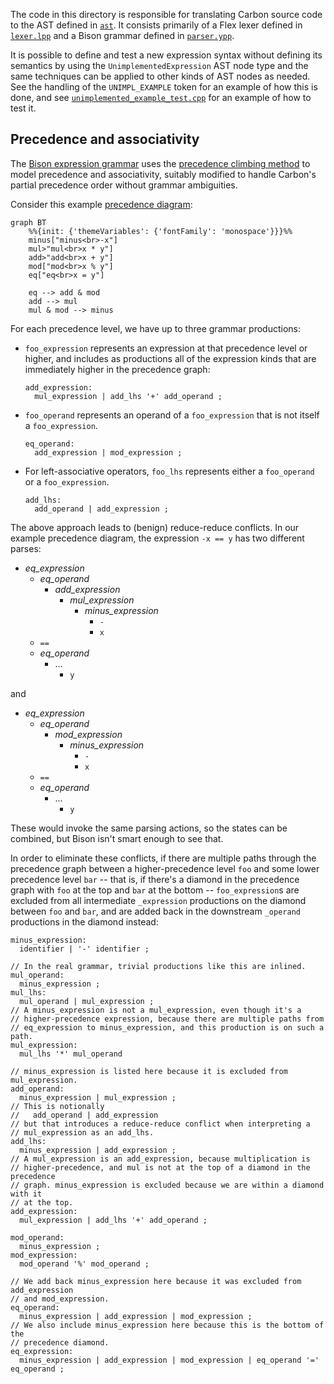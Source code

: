 <!--
Part of the Carbon Language project, under the Apache License v2.0 with LLVM
Exceptions. See /LICENSE for license information.
SPDX-License-Identifier: Apache-2.0 WITH LLVM-exception
-->

The code in this directory is responsible for translating Carbon source code to
the AST defined in [`ast`](../ast/). It consists primarily of a Flex lexer
defined in [`lexer.lpp`](lexer.lpp) and a Bison grammar defined in
[`parser.ypp`](parser.ypp).

It is possible to define and test a new expression syntax without defining its
semantics by using the `UnimplementedExpression` AST node type and the same
techniques can be applied to other kinds of AST nodes as needed. See the
handling of the `UNIMPL_EXAMPLE` token for an example of how this is done, and
see [`unimplemented_example_test.cpp`](unimplemented_example_test.cpp) for an
example of how to test it.

## Precedence and associativity

The [Bison expression grammar](parser.ypp) uses the
[precedence climbing method](https://en.wikipedia.org/wiki/Operator-precedence_parser#Precedence_climbing_method)
to model precedence and associativity, suitably modified to handle Carbon's
partial precedence order without grammar ambiguities.

Consider this example
[precedence diagram](/docs/design/expressions/README.md#precedence):

```mermaid
graph BT
    %%{init: {'themeVariables': {'fontFamily': 'monospace'}}}%%
    minus["minus<br>-x"]
    mul>"mul<br>x * y"]
    add>"add<br>x + y"]
    mod["mod<br>x % y"]
    eq["eq<br>x = y"]

    eq --> add & mod
    add --> mul
    mul & mod --> minus
```

For each precedence level, we have up to three grammar productions:

-   `foo_expression` represents an expression at that precedence level or
    higher, and includes as productions all of the expression kinds that are
    immediately higher in the precedence graph:
    ```bison
    add_expression:
      mul_expression | add_lhs '+' add_operand ;
    ```
-   `foo_operand` represents an operand of a `foo_expression` that is not itself
    a `foo_expression`.
    ```bison
    eq_operand:
      add_expression | mod_expression ;
    ```
-   For left-associative operators, `foo_lhs` represents either a `foo_operand`
    or a `foo_expression`.
    ```
    add_lhs:
      add_operand | add_expression ;
    ```

The above approach leads to (benign) reduce-reduce conflicts. In our example
precedence diagram, the expression `-x == y` has two different parses:

-   _eq_expression_
    -   _eq_operand_
        -   _add_expression_
            -   _mul_expression_
                -   _minus_expression_
                    -   `-`
                    -   `x`
    -   `==`
    -   _eq_operand_
        -   ...
            -   `y`

and

-   _eq_expression_
    -   _eq_operand_
        -   _mod_expression_
            -   _minus_expression_
                -   `-`
                -   `x`
    -   `==`
    -   _eq_operand_
        -   ...
            -   `y`

These would invoke the same parsing actions, so the states can be combined, but
Bison isn't smart enough to see that.

In order to eliminate these conflicts, if there are multiple paths through the
precedence graph between a higher-precedence level `foo` and some lower
precedence level `bar` -- that is, if there's a diamond in the precedence graph
with `foo` at the top and `bar` at the bottom -- `foo_expression`s are excluded
from all intermediate `_expression` productions on the diamond between `foo` and
`bar`, and are added back in the downstream `_operand` productions in the
diamond instead:

```bison
minus_expression:
  identifier | '-' identifier ;

// In the real grammar, trivial productions like this are inlined.
mul_operand:
  minus_expression ;
mul_lhs:
  mul_operand | mul_expression ;
// A minus_expression is not a mul_expression, even though it's a
// higher-precedence expression, because there are multiple paths from
// eq_expression to minus_expression, and this production is on such a path.
mul_expression:
  mul_lhs '*' mul_operand

// minus_expression is listed here because it is excluded from mul_expression.
add_operand:
  minus_expression | mul_expression ;
// This is notionally
//   add_operand | add_expression
// but that introduces a reduce-reduce conflict when interpreting a
// mul_expression as an add_lhs.
add_lhs:
  minus_expression | add_expression ;
// A mul_expression is an add_expression, because multiplication is
// higher-precedence, and mul is not at the top of a diamond in the precedence
// graph. minus_expression is excluded because we are within a diamond with it
// at the top.
add_expression:
  mul_expression | add_lhs '+' add_operand ;

mod_operand:
  minus_expression ;
mod_expression:
  mod_operand '%' mod_operand ;

// We add back minus_expression here because it was excluded from add_expression
// and mod_expression.
eq_operand:
  minus_expression | add_expression | mod_expression ;
// We also include minus_expression here because this is the bottom of the
// precedence diamond.
eq_expression:
  minus_expression | add_expression | mod_expression | eq_operand '=' eq_operand ;
```
